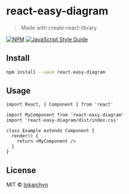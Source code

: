 # react-easy-diagram

> Made with create-react-library

[![NPM](https://img.shields.io/npm/v/react-easy-diagram.svg)](https://www.npmjs.com/package/react-easy-diagram) [![JavaScript Style Guide](https://img.shields.io/badge/code_style-standard-brightgreen.svg)](https://standardjs.com)

## Install

```bash
npm install --save react-easy-diagram
```

## Usage

```tsx
import React, { Component } from 'react'

import MyComponent from 'react-easy-diagram'
import 'react-easy-diagram/dist/index.css'

class Example extends Component {
  render() {
    return <MyComponent />
  }
}
```

## License

MIT © [tokarchyn](https://github.com/tokarchyn)
